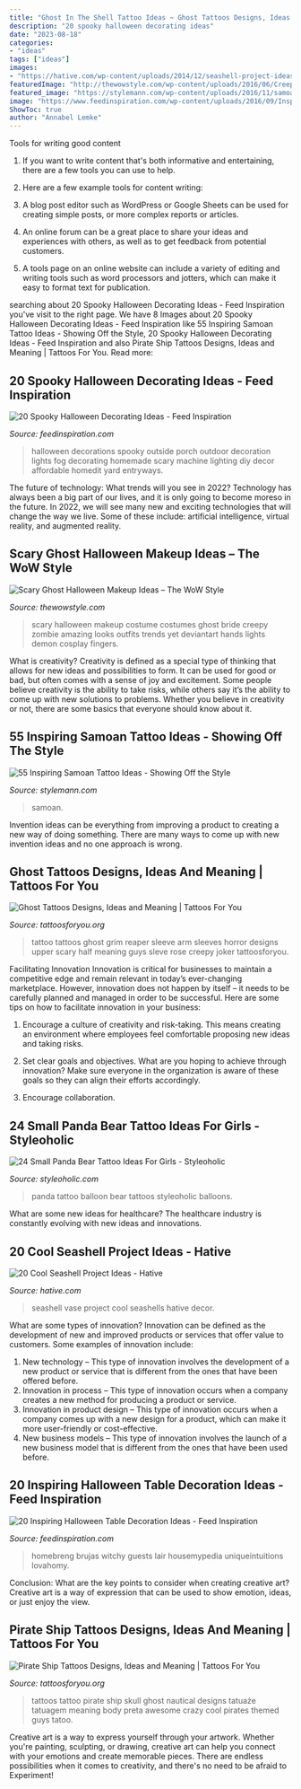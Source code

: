 ```yaml
---
title: "Ghost In The Shell Tattoo Ideas ~ Ghost Tattoos Designs, Ideas And Meaning"
description: "20 spooky halloween decorating ideas"
date: "2023-08-18"
categories:
- "ideas"
tags: ["ideas"]
images:
- "https://hative.com/wp-content/uploads/2014/12/seashell-project-ideas/7-seashell-vase.jpg"
featuredImage: "http://thewowstyle.com/wp-content/uploads/2016/06/Creepy-Ghost-Halloween-Makeup.jpg"
featured_image: "https://stylemann.com/wp-content/uploads/2016/11/samoan-tattoo-7-650x650.jpg"
image: "https://www.feedinspiration.com/wp-content/uploads/2016/09/Inspiring-Halloween-Table-Decoration-Idea.jpg"
ShowToc: true
author: "Annabel Lemke"
---
```



Tools for writing good content
1. If you want to write content that's both informative and entertaining, there are a few tools you can use to help.
2. Here are a few example tools for content writing:

3. A blog post editor such as WordPress or Google Sheets can be used for creating simple posts, or more complex reports or articles.

4. An online forum can be a great place to share your ideas and experiences with others, as well as to get feedback from potential customers.

5. A tools page on an online website can include a variety of editing and writing tools such as word processors and jotters, which can make it easy to format text for publication.

	

		
searching about 20 Spooky Halloween Decorating Ideas - Feed Inspiration you've visit to the right page. We have 8 Images about 20 Spooky Halloween Decorating Ideas - Feed Inspiration like 55 Inspiring Samoan Tattoo Ideas - Showing Off the Style, 20 Spooky Halloween Decorating Ideas - Feed Inspiration and also Pirate Ship Tattoos Designs, Ideas and Meaning | Tattoos For You. Read more:
		
    
## 20 Spooky Halloween Decorating Ideas - Feed Inspiration

<img loading=lazy src="http://feedinspiration.com/wp-content/uploads/2016/09/Affordable-Spooky-Halloween-Porch-Decoration-Ideas.jpg" onerror="this.onerror=null;this.src='https://tse3.mm.bing.net/th?id=OIP.YmSZ6HBbTpKTPi-4SSQwtwHaLH&amp;pid=15.1';" alt="20 Spooky Halloween Decorating Ideas - Feed Inspiration">

_Source: feedinspiration.com_

>halloween decorations spooky outside porch outdoor decoration lights fog decorating homemade scary machine lighting diy decor affordable homedit yard entryways. 

	

The future of technology: What trends will you see in 2022?
Technology has always been a big part of our lives, and it is only going to become moreso in the future. In 2022, we will see many new and exciting technologies that will change the way we live. Some of these include: artificial intelligence, virtual reality, and augmented reality.

    
## Scary Ghost Halloween Makeup Ideas – The WoW Style

<img loading=lazy src="http://thewowstyle.com/wp-content/uploads/2016/06/Creepy-Ghost-Halloween-Makeup.jpg" onerror="this.onerror=null;this.src='https://tse4.mm.bing.net/th?id=OIP.E0YXpjyLqSy4HciHLkQNwQHaKW&amp;pid=15.1';" alt="Scary Ghost Halloween Makeup Ideas – The WoW Style">

_Source: thewowstyle.com_

>scary halloween makeup costume costumes ghost bride creepy zombie amazing looks outfits trends yet deviantart hands lights demon cosplay fingers. 

	

What is creativity?
Creativity is defined as a special type of thinking that allows for new ideas and possibilities to form. It can be used for good or bad, but often comes with a sense of joy and excitement. Some people believe creativity is the ability to take risks, while others say it’s the ability to come up with new solutions to problems. Whether you believe in creativity or not, there are some basics that everyone should know about it.

    
## 55 Inspiring Samoan Tattoo Ideas - Showing Off The Style

<img loading=lazy src="https://stylemann.com/wp-content/uploads/2016/11/samoan-tattoo-7-650x650.jpg" onerror="this.onerror=null;this.src='https://tse1.mm.bing.net/th?id=OIP._ExJsNi4e-ZE089hpvEcmwHaHa&amp;pid=15.1';" alt="55 Inspiring Samoan Tattoo Ideas - Showing Off the Style">

_Source: stylemann.com_

>samoan. 

	

Invention ideas can be everything from improving a product to creating a new way of doing something. There are many ways to come up with new invention ideas and no one approach is wrong.

    
## Ghost Tattoos Designs, Ideas And Meaning | Tattoos For You

<img loading=lazy src="https://www.tattoosforyou.org/wp-content/uploads/2016/02/Ghost-Tattoo.jpg" onerror="this.onerror=null;this.src='https://tse2.mm.bing.net/th?id=OIP.LK0iVQu2Hbo7-Nu0WdfHIQHaMM&amp;pid=15.1';" alt="Ghost Tattoos Designs, Ideas and Meaning | Tattoos For You">

_Source: tattoosforyou.org_

>tattoo tattoos ghost grim reaper sleeve arm sleeves horror designs upper scary half meaning guys sleve rose creepy joker tattoosforyou. 

	

Facilitating Innovation
Innovation is critical for businesses to maintain a competitive edge and remain relevant in today’s ever-changing marketplace. However, innovation does not happen by itself – it needs to be carefully planned and managed in order to be successful. Here are some tips on how to facilitate innovation in your business:
1. Encourage a culture of creativity and risk-taking. This means creating an environment where employees feel comfortable proposing new ideas and taking risks.

2. Set clear goals and objectives. What are you hoping to achieve through innovation? Make sure everyone in the organization is aware of these goals so they can align their efforts accordingly.

3. Encourage collaboration.

    
## 24 Small Panda Bear Tattoo Ideas For Girls - Styleoholic

<img loading=lazy src="https://i.styleoholic.com/2017/02/Panda-with-red-balloon-tattoo.jpg" onerror="this.onerror=null;this.src='https://tse4.mm.bing.net/th?id=OIP.hvtlOLFjgrOjidCxnUbffQAAAA&amp;pid=15.1';" alt="24 Small Panda Bear Tattoo Ideas For Girls - Styleoholic">

_Source: styleoholic.com_

>panda tattoo balloon bear tattoos styleoholic balloons. 

	

What are some new ideas for healthcare?
The healthcare industry is constantly evolving with new ideas and innovations.

    
## 20 Cool Seashell Project Ideas - Hative

<img loading=lazy src="https://hative.com/wp-content/uploads/2014/12/seashell-project-ideas/7-seashell-vase.jpg" onerror="this.onerror=null;this.src='https://tse3.mm.bing.net/th?id=OIP.aPfXizY4yijZISR7BdlsEAHaJ4&amp;pid=15.1';" alt="20 Cool Seashell Project Ideas - Hative">

_Source: hative.com_

>seashell vase project cool seashells hative decor. 

	

What are some types of innovation?
Innovation can be defined as the development of new and improved products or services that offer value to customers. Some examples of innovation include: 
1. New technology – This type of innovation involves the development of a new product or service that is different from the ones that have been offered before.
2. Innovation in process – This type of innovation occurs when a company creates a new method for producing a product or service.
3. Innovation in product design – This type of innovation occurs when a company comes up with a new design for a product, which can make it more user-friendly or cost-effective.
4. New business models – This type of innovation involves the launch of a new business model that is different from the ones that have been used before.

    
## 20 Inspiring Halloween Table Decoration Ideas - Feed Inspiration

<img loading=lazy src="https://www.feedinspiration.com/wp-content/uploads/2016/09/Inspiring-Halloween-Table-Decoration-Idea.jpg" onerror="this.onerror=null;this.src='https://tse1.mm.bing.net/th?id=OIP.cavljuNNvHBut2WIHrg2_QHaKt&amp;pid=15.1';" alt="20 Inspiring Halloween Table Decoration Ideas - Feed Inspiration">

_Source: feedinspiration.com_

>homebreng brujas witchy guests lair housemypedia uniqueintuitions lovahomy. 

	

Conclusion: What are the key points to consider when creating creative art?
Creative art is a way of expression that can be used to show emotion, ideas, or just enjoy the view.

    
## Pirate Ship Tattoos Designs, Ideas And Meaning | Tattoos For You

<img loading=lazy src="https://www.tattoosforyou.org/wp-content/uploads/2016/05/Ghost-Pirate-Ship-Tattoo.jpg" onerror="this.onerror=null;this.src='https://tse3.mm.bing.net/th?id=OIP.TT-4WMLw0IDkXpxFYwwKLgAAAA&amp;pid=15.1';" alt="Pirate Ship Tattoos Designs, Ideas and Meaning | Tattoos For You">

_Source: tattoosforyou.org_

>tattoos tattoo pirate ship skull ghost nautical designs tatuaże tatuagem meaning body preta awesome crazy cool pirates themed guys tatoo. 

	

Creative art is a way to express yourself through your artwork. Whether you're painting, sculpting, or drawing, creative art can help you connect with your emotions and create memorable pieces. There are endless possibilities when it comes to creativity, and there's no need to be afraid to Experiment!

